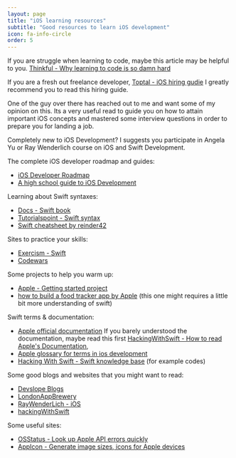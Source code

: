 ```yaml
---
layout: page
title: "iOS learning resources"
subtitle: "Good resources to learn iOS development"
icon: fa-info-circle
order: 5
---
```


If you are struggle when learning to code, maybe this article may be helpful to you.
[Thinkful - Why learning to code is so damn hard](https://www.thinkful.com/blog/why-learning-to-code-is-so-damn-hard/)

If you are a fresh out freelance developer,
[Toptal - iOS hiring gudie](https://www.toptal.com/ios#hiring-guide)
 I greatly recommend you to read this hiring guide.

One of the guy over there has reached out to me and want some of my opinion on this. Its a very useful read to guide you on how to attain important iOS concepts and mastered some interview questions in order to prepare you for landing a job.

Completely new to iOS Development? I suggests you participate in Angela Yu or Ray Wenderlich course on iOS and Swift Development.

The complete iOS developer roadmap and guides:
- [iOS Developer Roadmap](https://github.com/BohdanOrlov/iOS-Developer-Roadmap)
- [A high school guide to iOS Development](https://github.com/kjaisingh/high-school-guide-to-ios-development)

Learning about Swift syntaxes:
- [Docs - Swift book](https://docs.swift.org/swift-book/)
- [Tutorialspoint - Swift syntax](https://www.tutorialspoint.com/swift/swift_basic_syntax.htm)
- [Swift cheatsheet by reinder42](https://github.com/reinder42/SwiftCheatsheet/blob/master/swift-cheatsheet.md)

Sites to practice your skills:
- [Exercism - Swift](https://exercism.io/my/tracks/swift)
- [Codewars](https://www.codewars.com)

Some projects to help you warm up:
- [Apple - Getting started project](https://developer.apple.com/library/archive/referencelibrary/GettingStarted/DevelopiOSAppsSwift/ImplementingACustomControl.html#//apple_ref/doc/uid/TP40015214-CH19-SW1)
- [how to build a food tracker app by Apple](https://developer.apple.com/library/archive/referencelibrary/GettingStarted/DevelopiOSAppsSwift/index.html#//apple_ref/doc/uid/TP40015214-CH2-SW1) (this one might requires a little bit more understanding of swift)

Swift terms & documentation:
- [Apple official documentation](https://developer.apple.com/documentation)
If you barely understood the documentation, maybe read this first 
[HackingWithSwift - How to read Apple's Documentation](https://www.hackingwithswift.com/articles/167/how-to-read-apples-developer-documentation),
- [Apple glossary for terms in ios development](https://developer.apple.com/library/archive/referencelibrary/GettingStarted/DevelopiOSAppsSwift/GlossaryDefinitions.html#//apple_ref/doc/uid/TP40015214-CH12-SW1)
- [Hacking With Swift - Swift knowledge base](https://www.hackingwithswift.com/example-code) (for example codes)

Some good blogs and websites that you might want to read:
- [Devslope Blogs](https://medium.com/devslopes-blog)
- [LondonAppBrewery](https://medium.com/@LondonAppBrewery)
- [RayWenderLich - iOS](https://www.raywenderlich.com/ios)
- [hackingWithSwift](https://www.hackingwithswift.com/read)

Some useful sites:
- [OSStatus - Look up Apple API errors quickly](https://www.osstatus.com)
- [AppIcon -  Generate image sizes, icons for Apple devices ](https://appicon.co/#image-sets)
